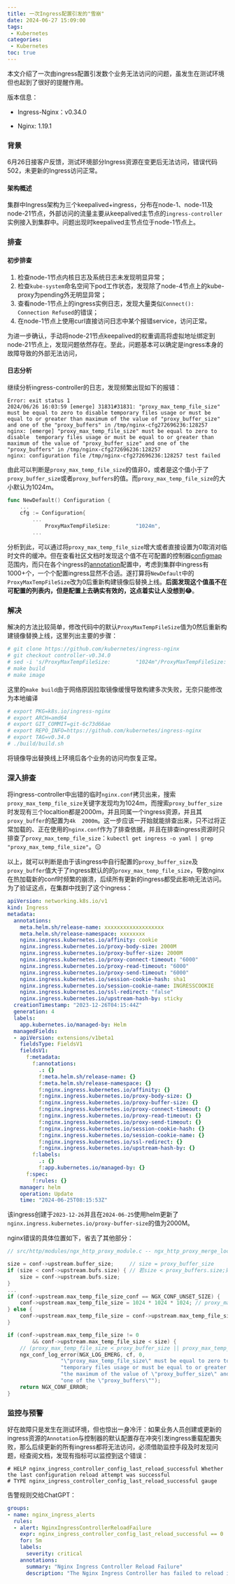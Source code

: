 ```yaml
---
title: 一次Ingress配置引发的"雪崩"
date: 2024-06-27 15:09:00
tags:
 - Kubernetes
categories:
 - Kubernetes
toc: true
---
```


本文介绍了一次由ingress配置引发数个业务无法访问的问题，虽发生在测试环境但也起到了很好的提醒作用。

<!--more-->

版本信息：

- Ingress-Nginx：v0.34.0

- Nginx: 1.19.1

  

### 背景

6月26日接客户反馈，测试环境部分Ingress资源在变更后无法访问，错误代码502，未更新的Ingress访问正常。

#### 架构概述

集群中Ingress架构为三个keepalived+ingress，分布在node-1、node-11及node-21节点，外部访问的流量主要从keepalived主节点的`ingress-controller`实例接入到集群中。问题出现时keepalived主节点位于node-1节点上。



### 排查

#### 初步排查

1. 检查node-1节点内核日志及系统日志未发现明显异常；
2. 检查`kube-system`命名空间下pod工作状态，发现除了node-4节点上的kube-proxy为pending外无明显异常；
3. 查看node-1节点上的ingress实例日志，发现大量类似`Connect(): Connection Refused`的错误；
4. 在node-1节点上使用curl直接访问日志中某个报错service，访问正常。

为进一步确认，手动将node-21节点keepalived的权重调高将虚拟地址绑定到node-21节点上，发现问题依然存在。至此，问题基本可以确定是ingress本身的故障导致的外部无法访问，



#### 日志分析

继续分析ingress-controller的日志，发现频繁出现如下的报错：

```nginx
Error: exit status 1
2024/06/26 16:03:59 [emerge] 31831#31831: "proxy_max_temp_file_size" must be equal to zero to disable temporary files usage or must be equal to or greater than maximum of the value of "proxy_buffer_size" and one of the "proxy_buffers" in /tmp/nginx-cfg272696236:128257
nginx: [emerge] "proxy_max_temp_file_size" must be equal to zero to disable  temporary files usage or must be equal to or greater than maximum of the value of "proxy_buffer_size" and one of the "proxy_buffers" in /tmp/nginx-cfg272696236:128257
nginx: configuration file /tmp/nginx-cfg272696236:128257 test failed
```

由此可以判断是`proxy_max_temp_file_size`的值非0，或者是这个值小于了`proxy_buffer_size`或者`proxy_buffers`的值。而`proxy_max_temp_file_size`的大小默认为1024m。

```go
func NewDefault() Configuration {
	...
	cfg := Configuration{
		...
			ProxyMaxTempFileSize:        "1024m",
		...
```

分析到此，可以通过将`proxy_max_temp_file_size`增大或者直接设置为0取消对临时文件的缓冲。但在查看社区文档时发现这个值不在可配置的控制器[configmap](https://kubernetes.github.io/ingress-nginx/user-guide/nginx-configuration/configmap/#configmaps)范围内，而只在各个ingress的[annotation](https://kubernetes.github.io/ingress-nginx/user-guide/nginx-configuration/annotations/#proxy-max-temp-file-size)配置中，考虑到集群中ingress有1000+个，一个个配置ingress显然不合适。遂打算将`NewDefault`中的`ProxyMaxTempFileSize`改为0后重新构建镜像后替换上线。**后面发现这个值虽不在可配置的列表内，但是配置上去确实有效的，这点着实让人没想到😂**。



### 解决

解决的方法比较简单，修改代码中的默认`ProxyMaxTempFileSize`值为0然后重新构建镜像替换上线，这里列出主要的步骤：

```bash
# git clone https://github.com/kubernetes/ingress-nginx 
# git checkout controller-v0.34.0
# sed -i 's/ProxyMaxTempFileSize:        "1024m"/ProxyMaxTempFileSize:        "0"/g'  \ ./internal/ingress/controller/config/config.go
# make build
# make image
```

这里的`make build`由于网络原因拉取镜像缓慢导致构建多次失败，无奈只能修改为本地编译

```bash
# export PKG=k8s.io/ingress-nginx
# export ARCH=amd64
# export GIT_COMMIT=git-6c73d66ae
# export REPO_INFO=https://github.com/kubernetes/ingress-nginx
# export TAG=v0.34.0
# ./build/build.sh
```

将镜像导出替换线上环境后各个业务的访问均恢复正常。



### 深入排查

将ingress-controller中出错的临时`nginx.conf`拷贝出来，搜索`proxy_max_temp_file_size`关键字发现均为1024m，而搜索`proxy_buffer_size`时发现有三个localtion都是2000m，并且同属一个ingress资源，并且其`proxy_buffer`的配置为`4k  2000m`。这一步应该一开始就能排查出来，只不过将正常加载的、正在使用的`nginx.conf`作为了排查依据，并且在排查ingress资源时只排查了`proxy_max_temp_file_size`：`kubectl get ingress -o yaml | grep "proxy_max_temp_file_size"`。😑

以上，就可以判断是由于该ingress中自行配置的`proxy_buffer_size`及`proxy_buffer`值大于了ingress默认的的`proxy_max_temp_file_size`，导致nginx在热加载新的conf时频繁的崩溃，后续所有更新的ingress都受此影响无法访问。为了验证这点，在集群中找到了这个ingress：

```yaml
apiVersion: networking.k8s.io/v1
kind: Ingress
metadata:
  annotations:
    meta.helm.sh/release-name: xxxxxxxxxxxxxxxxxxx
    meta.helm.sh/release-namespace: xxxxxxxx
    nginx.ingress.kubernetes.io/affinity: cookie
    nginx.ingress.kubernetes.io/proxy-body-size: 2000M
    nginx.ingress.kubernetes.io/proxy-buffer-size: 2000M
    nginx.ingress.kubernetes.io/proxy-connect-timeout: "6000"
    nginx.ingress.kubernetes.io/proxy-read-timeout: "6000"
    nginx.ingress.kubernetes.io/proxy-send-timeout: "6000"
    nginx.ingress.kubernetes.io/session-cookie-hash: sha1
    nginx.ingress.kubernetes.io/session-cookie-name: INGRESSCOOKIE
    nginx.ingress.kubernetes.io/ssl-redirect: "false"
    nginx.ingress.kubernetes.io/upstream-hash-by: sticky
  creationTimestamp: "2023-12-26T04:15:44Z"
  generation: 4
  labels:
    app.kubernetes.io/managed-by: Helm
  managedFields:
  - apiVersion: extensions/v1beta1
    fieldsType: FieldsV1
    fieldsV1:
      f:metadata:
        f:annotations:
          .: {}
          f:meta.helm.sh/release-name: {}
          f:meta.helm.sh/release-namespace: {}
          f:nginx.ingress.kubernetes.io/affinity: {}
          f:nginx.ingress.kubernetes.io/proxy-body-size: {}
          f:nginx.ingress.kubernetes.io/proxy-buffer-size: {}
          f:nginx.ingress.kubernetes.io/proxy-connect-timeout: {}
          f:nginx.ingress.kubernetes.io/proxy-read-timeout: {}
          f:nginx.ingress.kubernetes.io/proxy-send-timeout: {}
          f:nginx.ingress.kubernetes.io/session-cookie-hash: {}
          f:nginx.ingress.kubernetes.io/session-cookie-name: {}
          f:nginx.ingress.kubernetes.io/ssl-redirect: {}
          f:nginx.ingress.kubernetes.io/upstream-hash-by: {}
        f:labels:
          .: {}
          f:app.kubernetes.io/managed-by: {}
      f:spec:
        f:rules: {}
    manager: helm
    operation: Update
    time: "2024-06-25T08:15:53Z"
```

该ingress创建于`2023-12-26`并且在`2024-06-25`使用helm更新了`nginx.ingress.kubernetes.io/proxy-buffer-size`的值为2000M。

nginx错误的具体位置如下，省去了其他部分：

```c
// src/http/modules/ngx_http_proxy_module.c -- ngx_http_proxy_merge_loc_conf

size = conf->upstream.buffer_size;     // size = proxy_buffer_size
if (size < conf->upstream.bufs.size) { // 若size < proxy_buffers.size;则size = proxy_buffers.size
	size = conf->upstream.bufs.size;
}
...
if (conf->upstream.max_temp_file_size_conf == NGX_CONF_UNSET_SIZE) {
	conf->upstream.max_temp_file_size = 1024 * 1024 * 1024; // proxy_max_temp_file_size 未显式设置时为1G
} else {
	conf->upstream.max_temp_file_size = conf->upstream.max_temp_file_size_conf;
}

if (conf->upstream.max_temp_file_size != 0
        && conf->upstream.max_temp_file_size < size) {  
    // (proxy_max_temp_file_size < proxy_buffer_size || proxy_max_temp_file_size < proxy_buffers.size)nginx崩溃
	ngx_conf_log_error(NGX_LOG_EMERG, cf, 0,
	             "\"proxy_max_temp_file_size\" must be equal to zero to disable "
	             "temporary files usage or must be equal to or greater than "
	             "the maximum of the value of \"proxy_buffer_size\" and "
	             "one of the \"proxy_buffers\"");
	return NGX_CONF_ERROR;
}
```



### 监控与预警

好在故障只是发生在测试环境，但也惊出一身冷汗：如果业务人员创建或更新的ingress资源的`Annotation`与控制器的默认配置存在冲突引发ingress重载配置失败，那么后续更新的所有ingress都将无法访问，必须借助监控手段及时发现问题，经查阅文档，发现有指标可以监控到这个错误：

```
# HELP nginx_ingress_controller_config_last_reload_successful Whether the last configuration reload attempt was successful
# TYPE nginx_ingress_controller_config_last_reload_successful gauge
```

告警规则交给ChatGPT：

```yaml
groups:
- name: nginx_ingress_alerts
  rules:
  - alert: NginxIngressControllerReloadFailure
    expr: nginx_ingress_controller_config_last_reload_successful == 0
    for: 5m
    labels:
      severity: critical
    annotations:
      summary: "Nginx Ingress Controller Reload Failure"
      description: "The Nginx Ingress Controller has failed to reload its configuration. (instance {{ $labels.instance }})"
```


